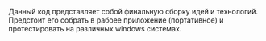 Данный код представляет собой финальную сборку идей и технологий.
Предстоит его собрать в рабоее приложение (портативное) и протестировать на различных windows системах.
